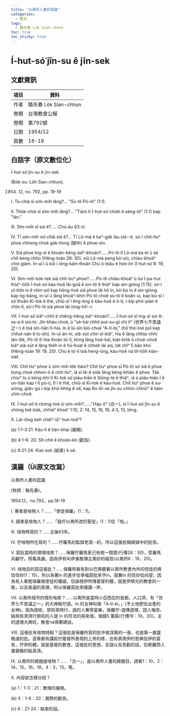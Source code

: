 ```yaml
---
title: "以弗所人書的認識"
categories:
  - 散文
tags:
  - 駱先春 Lo̍k Sian-chhun
toc: true
toc_sticky: true
---
```


# Í-hut-só͘ jîn-su ê jīn-sek

## 文獻資訊

| 項目 | 資料 |
|---|---|
| 作者 | 駱先春 Lo̍k Sian-chhun |
| 卷期 | 台灣教會公報 |
| 卷期 | 第792號 |
| 日期 | 1954/12 |
| 頁數 | 18-19 |

## 白話字（原文數位化）

Í-hut-só͘ jîn-su ê jīn-sek

(Bo̍k-su: Lo̍h Sian-chhun).

1954. 12, no. 792, pp. 18-19

I. Tù-chiá sī sím-mi̍h lâng?... "Sù-tô͘ Pó-lô" (1:1).

II. Tho̍k-chiá sī sím-mi̍h lâng?... "Tiàm tī Í-hut-só͘ chiah ê sèng-tô͘" (1:1) kap "lán."

III. Sím-mi̍h sî siá ê?......Chú-āu 63 nî.

IV. Tī sím-mi̍h só͘-chāi siá ê?... Tī Lô-má ê kaⁿ-ga̍k lāu siá--ê, só͘-í chit-tiuⁿ phoe chheng choè ga̍k-tiong (獄中) ê phoe-sìn.

V. Siá phoe tng-sî ê khoân-kéng siáⁿ-khoán?......Pó-lô tī Lô-má ka-kī ū sè chi̍t keng chhù (Hēng-toān 28: 30), siū Lô-má peng kò͘-siú, chiàu-khoàⁿ chin giâm. In-uī i ū kiò i ióng-kám thoân Chú ò-biāu ê hok-im (Í-hut-só͘ 6: 19, 20).

VI. Sím-mi̍h bo̍k-tek siá chit-tiuⁿ phoe?......Pó-lô chiàu-khoàⁿ ū tuì Í-pa-hut thiaⁿ-tio̍h Í-hut-só͘ kàu-hoē lāi-goā ê sìn-tô͘ ê thiàⁿ kap sìn-gióng (1:15), só͘-í uī-tio̍h in ê chìn-pō͘ kap hēng-hok siá phoe lâi hō͘ in, kó͘-bú in ê sìn-gióng kap ǹg-bāng, in-uī ū lâng khoàⁿ-khin Pó-lô choè sù-tô͘ ê koân-ui, kap bû-sī i só͘ thoân Ki-tok ê thé, chiū-sī I êng-kng ê kàu-hoē ê it-tì, í-ki̍p phó͘-piàn ê chin-lí, só͘-í Pó-lô siá phoe lâi ióng-hō͘--i.

VII. Í-hut-só͘ siâⁿ-chhī ê chêng-hêng siáⁿ-khoán?......Í-hut-só͘ sī tng-sî sió A-se-a ê siú-to͘. Jîn-kháu choē, ū "sè-kài chhit put-su-gī chi it" (世界七不思議之一) ê toā sîn-tiān tī-hia. In ê lú-sîn kiò-choè "A-tí-bí," (hō͘ thó͘-toē puî kap chhut-sán ê lú-sîn). In-uī án-ni, siâ-su̍t chin sî-kiâⁿ, hia ê lâng chhia-chhí iàn-lo̍k, Pó-lô tī-hia thoân tō-lí, khǹg lâng hoé-kái, kiat-kio̍k ū choē-choē kiâⁿ siâ-su̍t ê lâng the̍h in ê hû-hoat ê chheh lâi sio, ta̍t chîⁿ 5 bān kho͘ (Hēng-toān 19: 19, 20). Chú ê tō-lí toā heng-ōng, kàu-hoē ná tit-tio̍h kiàn-siat.

VIII. Chit tiuⁿ phoe ū sím-mi̍h te̍k-tiám? Chit tiuⁿ phoe sī Pó-lô só͘ siá ê phoe tiong choè chhim-ò ê chi̍t-tiuⁿ, iā sī tē-it sio̍k lêng kèng-khiân ê phoe. Ta̍k chiuⁿ to ū kóng-khí tī Ki-tok só͘ piáu-hiān ê Siōng-tè ê thiàⁿ, iā ū piáu-hiān I ê un-tián kap I ê pù-ū, tī I ê thé, chiū-sī Ki-tok ê kàu-hoē. Chit tiuⁿ phoe ê su-sióng, giân-gú í-ki̍p khó͘-khǹg ê oē, kap Ko-lô-se jîn-su chhin-chhiūⁿ ê tiám chin-choē.

IX. Í-hut-só͘ ê chóng-toè sī sím-mi̍h?......"Ha̍p-it" (合一), sī Í-hut-só͘ jîn-su ê chóng toê-ba̍k, chhiáⁿ khoàⁿ 1:10, 2: 14, 15, 16, 18, 4:3, 13, téng.

X. Lāi-iông beh cháiⁿ-iūⁿ hun-toāⁿ?

(a) 1:1-3:21: Kàu-lí ê tián-khai (展開).

(b) 4:1-6: 20: Si̍t-chè ê khoàn-kò (勸告).

(c) 6:21-24: Kiat-sok (結束) ê oē.

## 漢羅（Ùi原文改寫）

以弗所人書的認識

(牧師：駱先春)。

1954.12，no.792，pp.18-19

Ⅰ. 著者是啥物人？......「使徒保羅」(1：1)。

II. 讀者是啥物人？......「踮佇以弗所遮的聖徒」(1：1)佮「咱。」

III. 啥物時寫的？......主後63年。

IV. 佇啥物所在寫的？......佇羅馬的監獄老寫--的，所以這張批稱做獄中的批信。

V. 寫批當時的環境啥款？......保羅佇羅馬家己有稅一間厝(行傳28：30)，受羅馬兵顧守，照看真嚴。因為伊有叫伊勇敢傳主奧妙的福音(以弗所6：19，20)。

VI. 啥物目的寫這張批？......保羅照看有對以巴弗聽著以弗所教會內外的信徒的疼佮信仰(1：15)，所以為著in 的進步佮幸福寫批來予in，鼓舞in 的信仰佮向望，因為有人看輕保羅做使徒的權威，佮誣視伊所傳基督的體，就是伊榮光的教會的一致，以及普遍的真理，所以保羅寫批來擁護--伊。

VII. 以弗所城市的情形啥款？......以弗所是當時小亞西亞的首都。人口濟，有「世界七不思議之一」的大神殿佇遐。In 的女神叫做「A-tí-bí，」(予土地肥佮出產的女神)。因為按呢，邪術真時行，遐的人奢侈宴樂，保羅佇-遐傳道理，囥人悔改，結局有濟濟行邪術的人提 in 的符法的冊來燒，值錢5 萬箍(行傳19：19，20)。主的道理大興旺，教會ná得著建設。

VIII. 這張批有啥物特點？這張批是保羅所寫的批中做深奧的一張，也是第一屬靈敬虔的批。逐章都有講起佇基督所表現的上帝的疼，也有表現伊的恩典佮伊的富有，佇伊的體，就是基督的教會。這張批的思想，言語以及苦勸的話，佮歌羅西人書親像的點真濟。

IX. 以弗所的總題是啥物？......「合一」，是以弗所人書的總題目，請看1：10，2：14，15，16，18，4：3，13，等。

X. 內容欲怎樣分段？

(a) 1：1-3：21：教理的展開。

(b) 4：1-6：20：實際的勸告。

(c) 6：21-24：結束的話。
